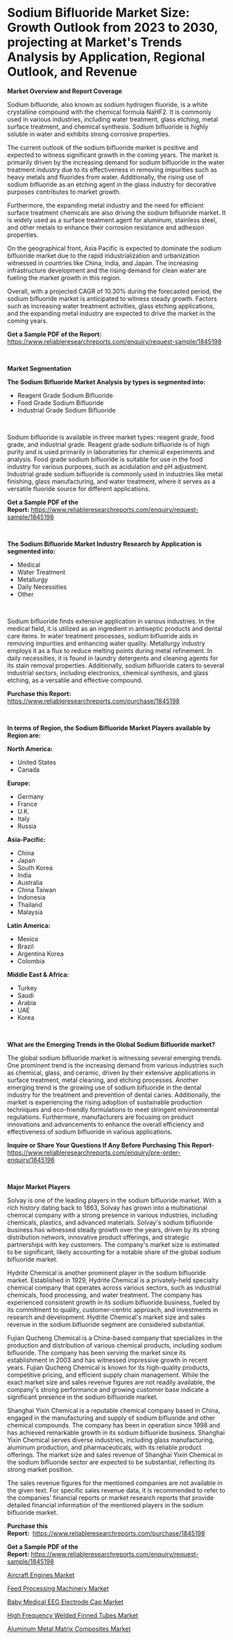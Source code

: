 <p><h1>Sodium Bifluoride Market Size: Growth Outlook from 2023 to 2030, projecting at Market's Trends Analysis by Application, Regional Outlook, and Revenue</h1></p><p><strong>Market Overview and Report Coverage</strong></p>
<p><p>Sodium bifluoride, also known as sodium hydrogen fluoride, is a white crystalline compound with the chemical formula NaHF2. It is commonly used in various industries, including water treatment, glass etching, metal surface treatment, and chemical synthesis. Sodium bifluoride is highly soluble in water and exhibits strong corrosive properties.</p><p>The current outlook of the sodium bifluoride market is positive and expected to witness significant growth in the coming years. The market is primarily driven by the increasing demand for sodium bifluoride in the water treatment industry due to its effectiveness in removing impurities such as heavy metals and fluorides from water. Additionally, the rising use of sodium bifluoride as an etching agent in the glass industry for decorative purposes contributes to market growth.</p><p>Furthermore, the expanding metal industry and the need for efficient surface treatment chemicals are also driving the sodium bifluoride market. It is widely used as a surface treatment agent for aluminum, stainless steel, and other metals to enhance their corrosion resistance and adhesion properties.</p><p>On the geographical front, Asia Pacific is expected to dominate the sodium bifluoride market due to the rapid industrialization and urbanization witnessed in countries like China, India, and Japan. The increasing infrastructure development and the rising demand for clean water are fueling the market growth in this region.</p><p>Overall, with a projected CAGR of 10.30% during the forecasted period, the sodium bifluoride market is anticipated to witness steady growth. Factors such as increasing water treatment activities, glass etching applications, and the expanding metal industry are expected to drive the market in the coming years.</p></p>
<p><strong>Get a Sample PDF of the Report:</strong> <a href="https://www.reliableresearchreports.com/enquiry/request-sample/1845198">https://www.reliableresearchreports.com/enquiry/request-sample/1845198</a></p>
<p>&nbsp;</p>
<p><strong>Market Segmentation</strong></p>
<p><strong>The Sodium Bifluoride Market Analysis by types is segmented into:</strong></p>
<p><ul><li>Reagent Grade Sodium Bifluoride</li><li>Food Grade Sodium Bifluoride</li><li>Industrial Grade Sodium Bifluoride</li></ul></p>
<p>&nbsp;</p>
<p><p>Sodium bifluoride is available in three market types: reagent grade, food grade, and industrial grade. Reagent grade sodium bifluoride is of high purity and is used primarily in laboratories for chemical experiments and analysis. Food grade sodium bifluoride is suitable for use in the food industry for various purposes, such as acidulation and pH adjustment. Industrial grade sodium bifluoride is commonly used in industries like metal finishing, glass manufacturing, and water treatment, where it serves as a versatile fluoride source for different applications.</p></p>
<p><strong>Get a Sample PDF of the Report:</strong>&nbsp;<a href="https://www.reliableresearchreports.com/enquiry/request-sample/1845198">https://www.reliableresearchreports.com/enquiry/request-sample/1845198</a></p>
<p>&nbsp;</p>
<p><strong>The Sodium Bifluoride Market Industry Research by Application is segmented into:</strong></p>
<p><ul><li>Medical</li><li>Water Treatment</li><li>Metallurgy</li><li>Daily Necessities</li><li>Other</li></ul></p>
<p>&nbsp;</p>
<p><p>Sodium bifluoride finds extensive application in various industries. In the medical field, it is utilized as an ingredient in antiseptic products and dental care items. In water treatment processes, sodium bifluoride aids in removing impurities and enhancing water quality. Metallurgy industry employs it as a flux to reduce melting points during metal refinement. In daily necessities, it is found in laundry detergents and cleaning agents for its stain removal properties. Additionally, sodium bifluoride caters to several industrial sectors, including electronics, chemical synthesis, and glass etching, as a versatile and effective compound.</p></p>
<p><strong>Purchase this Report:</strong>&nbsp; <a href="https://www.reliableresearchreports.com/purchase/1845198">https://www.reliableresearchreports.com/purchase/1845198</a></p>
<p>&nbsp;</p>
<p><strong>In terms of Region, the Sodium Bifluoride Market Players available by Region are:</strong></p>
<p>
    <p> <strong> North America: </strong>
        <ul>
            <li>United States</li>
            <li>Canada</li>
        </ul>
        </p> 
    <p> <strong> Europe: </strong>
        <ul>
            <li>Germany</li>
            <li>France</li>
            <li>U.K.</li>
            <li>Italy</li>
            <li>Russia</li>
        </ul>
        </p> 
    <p> <strong> Asia-Pacific: </strong>
        <ul>
            <li>China</li>
            <li>Japan</li>
            <li>South Korea</li>
            <li>India</li>
            <li>Australia</li>
            <li>China Taiwan</li>
            <li>Indonesia</li>
            <li>Thailand</li>
            <li>Malaysia</li>
        </ul>
        </p> 
    <p> <strong> Latin America: </strong>
        <ul>
            <li>Mexico</li>
            <li>Brazil</li>
            <li>Argentina Korea</li>
            <li>Colombia</li>
        </ul>
        </p> 
    <p> <strong> Middle East & Africa: </strong>
        <ul>
            <li>Turkey</li>
            <li>Saudi</li>
            <li>Arabia</li>
            <li>UAE</li>
            <li>Korea</li>
        </ul>
    </p>
    </p>
<p>&nbsp;</p>
<p><strong>What are the Emerging Trends in the Global Sodium Bifluoride market?</strong></p>
<p><p>The global sodium bifluoride market is witnessing several emerging trends. One prominent trend is the increasing demand from various industries such as chemical, glass, and ceramic, driven by their extensive applications in surface treatment, metal cleaning, and etching processes. Another emerging trend is the growing use of sodium bifluoride in the dental industry for the treatment and prevention of dental caries. Additionally, the market is experiencing the rising adoption of sustainable production techniques and eco-friendly formulations to meet stringent environmental regulations. Furthermore, manufacturers are focusing on product innovations and advancements to enhance the overall efficiency and effectiveness of sodium bifluoride in various applications.</p></p>
<p><strong>Inquire or Share Your Questions If Any Before Purchasing This Report</strong>- <a href="https://www.reliableresearchreports.com/enquiry/pre-order-enquiry/1845198">https://www.reliableresearchreports.com/enquiry/pre-order-enquiry/1845198</a></p>
<p>&nbsp;</p>
<p><strong>Major Market Players</strong></p>
<p><p>Solvay is one of the leading players in the sodium bifluoride market. With a rich history dating back to 1863, Solvay has grown into a multinational chemical company with a strong presence in various industries, including chemicals, plastics, and advanced materials. Solvay's sodium bifluoride business has witnessed steady growth over the years, driven by its strong distribution network, innovative product offerings, and strategic partnerships with key customers. The company's market size is estimated to be significant, likely accounting for a notable share of the global sodium bifluoride market.</p><p>Hydrite Chemical is another prominent player in the sodium bifluoride market. Established in 1929, Hydrite Chemical is a privately-held specialty chemical company that operates across various sectors, such as industrial chemicals, food processing, and water treatment. The company has experienced consistent growth in its sodium bifluoride business, fueled by its commitment to quality, customer-centric approach, and investments in research and development. Hydrite Chemical's market size and sales revenue in the sodium bifluoride segment are considered substantial.</p><p>Fujian Qucheng Chemical is a China-based company that specializes in the production and distribution of various chemical products, including sodium bifluoride. The company has been serving the market since its establishment in 2003 and has witnessed impressive growth in recent years. Fujian Qucheng Chemical is known for its high-quality products, competitive pricing, and efficient supply chain management. While the exact market size and sales revenue figures are not readily available, the company's strong performance and growing customer base indicate a significant presence in the sodium bifluoride market.</p><p>Shanghai Yixin Chemical is a reputable chemical company based in China, engaged in the manufacturing and supply of sodium bifluoride and other chemical compounds. The company has been in operation since 1998 and has achieved remarkable growth in its sodium bifluoride business. Shanghai Yixin Chemical serves diverse industries, including glass manufacturing, aluminum production, and pharmaceuticals, with its reliable product offerings. The market size and sales revenue of Shanghai Yixin Chemical in the sodium bifluoride sector are expected to be substantial, reflecting its strong market position.</p><p>The sales revenue figures for the mentioned companies are not available in the given text. For specific sales revenue data, it is recommended to refer to the companies' financial reports or market research reports that provide detailed financial information of the mentioned players in the sodium bifluoride market.</p></p>
<p><strong>Purchase this Report:</strong>&nbsp;&nbsp;<a href="https://www.reliableresearchreports.com/purchase/1845198">https://www.reliableresearchreports.com/purchase/1845198</a></p>
<p></p>
<p><strong>Get a Sample PDF of the Report:</strong>&nbsp;<a href="https://www.reliableresearchreports.com/enquiry/request-sample/1845198">https://www.reliableresearchreports.com/enquiry/request-sample/1845198</a></p>
<p><p><a href="https://medium.com/@malliefeest1955/aircraft-engines-market-insights-into-market-cagr-market-trends-and-growth-strategies-ed41e9440538">Aircraft Engines Market</a></p><p><a href="https://medium.com/@ethelcrooks2023/feed-processing-machinery-market-research-report-its-history-and-forecast-2023-to-2030-b46c8a80203d">Feed Processing Machinery Market</a></p><p><a href="https://www.linkedin.com/pulse/baby-medical-eeg-electrode-cap-market-research-report-unlocks-ypbze/">Baby Medical EEG Electrode Cap Market</a></p><p><a href="https://www.linkedin.com/pulse/high-frequency-welded-finned-tubes-market-size-2023-2030-aayee/">High Frequency Welded Finned Tubes Market</a></p><p><a href="https://github.com/CliffMedina6/Market-Research-Report-List-2/blob/main/aluminum-metal-matrix-composites-market.md">Aluminum Metal Matrix Composites Market</a></p></p>